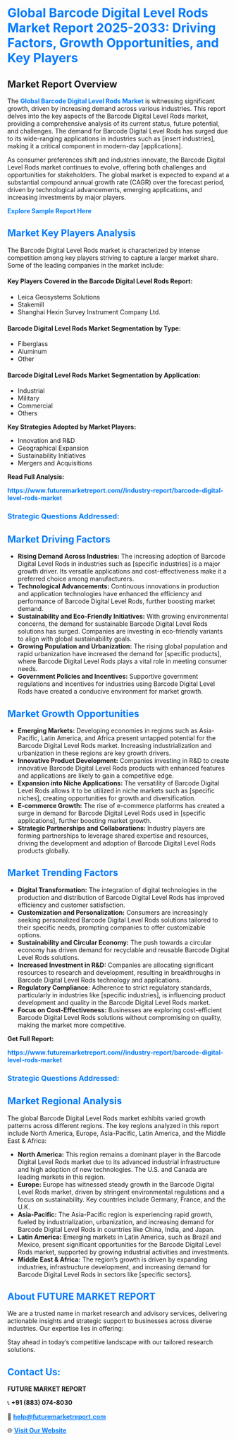 <h1 style="color: #007BFF;">Global Barcode Digital Level Rods Market Report 2025-2033: Driving Factors, Growth Opportunities, and Key Players</h1>

<section id="overview">
<h2>Market Report Overview</h2>
<p>The <a href="https://www.futuremarketreport.com//industry-report/barcode-digital-level-rods-market" style="color: #007BFF; text-decoration: none;"><strong>Global Barcode Digital Level Rods Market</strong></a> is witnessing significant growth, driven by increasing demand across various industries. This report delves into the key aspects of the Barcode Digital Level Rods market, providing a comprehensive analysis of its current status, future potential, and challenges. The demand for Barcode Digital Level Rods has surged due to its wide-ranging applications in industries such as [insert industries], making it a critical component in modern-day [applications].</p>
<p>As consumer preferences shift and industries innovate, the Barcode Digital Level Rods market continues to evolve, offering both challenges and opportunities for stakeholders. The global market is expected to expand at a substantial compound annual growth rate (CAGR) over the forecast period, driven by technological advancements, emerging applications, and increasing investments by major players.</p>
</section>

<section id="overview">
<p><a href="https://www.futuremarketreport.com//request-sample/reportId=86478" style="color: #007BFF; text-decoration: none;"><strong>Explore Sample Report Here</strong></a></p>
</section>

<section id="key-players">
<h2 style="color: #007BFF;">Market Key Players Analysis</h2>
<p>The Barcode Digital Level Rods market is characterized by intense competition among key players striving to capture a larger market share. Some of the leading companies in the market include:</p>
<h4>Key Players Covered in the Barcode Digital Level Rods Report:</h4>
<ul><li>Leica Geosystems Solutions</li><li>Stakemill</li><li>Shanghai Hexin Survey Instrument Company Ltd.</li></ul>
<h4>Barcode Digital Level Rods Market Segmentation by Type:</h4>
<ul><li>Fiberglass</li><li>Aluminum</li><li>Other</li></ul>

<h4>Barcode Digital Level Rods Market Segmentation by Application:</h4>
<ul><li>Industrial</li><li>Military</li><li>Commercial</li><li>Others</li></ul>
<p><strong>Key Strategies Adopted by Market Players:</strong></p>
<ul>
<li>Innovation and R&D</li>
<li>Geographical Expansion</li>
<li>Sustainability Initiatives</li>
<li>Mergers and Acquisitions</li>
</ul>
</section>

<section>
<p><strong>Read Full Analysis: </strong></p><a href="https://www.futuremarketreport.com//industry-report/barcode-digital-level-rods-market" style="color: #007BFF; text-decoration: none;"><strong>https://www.futuremarketreport.com//industry-report/barcode-digital-level-rods-market</strong></a>
<h3 style="color: #007BFF;">Strategic Questions Addressed:</h3>
</section>

<section id="driving-factors">
<h2 style="color: #007BFF;">Market Driving Factors</h2>
<ul>
<li><strong>Rising Demand Across Industries:</strong> The increasing adoption of Barcode Digital Level Rods in industries such as [specific industries] is a major growth driver. Its versatile applications and cost-effectiveness make it a preferred choice among manufacturers.</li>
<li><strong>Technological Advancements:</strong> Continuous innovations in production and application technologies have enhanced the efficiency and performance of Barcode Digital Level Rods, further boosting market demand.</li>
<li><strong>Sustainability and Eco-Friendly Initiatives:</strong> With growing environmental concerns, the demand for sustainable Barcode Digital Level Rods solutions has surged. Companies are investing in eco-friendly variants to align with global sustainability goals.</li>
<li><strong>Growing Population and Urbanization:</strong> The rising global population and rapid urbanization have increased the demand for [specific products], where Barcode Digital Level Rods plays a vital role in meeting consumer needs.</li>
<li><strong>Government Policies and Incentives:</strong> Supportive government regulations and incentives for industries using Barcode Digital Level Rods have created a conducive environment for market growth.</li>
</ul>
</section>

<section id="growth-opportunities">
<h2 style="color: #007BFF;">Market Growth Opportunities</h2>
<ul>
<li><strong>Emerging Markets:</strong> Developing economies in regions such as Asia-Pacific, Latin America, and Africa present untapped potential for the Barcode Digital Level Rods market. Increasing industrialization and urbanization in these regions are key growth drivers.</li>
<li><strong>Innovative Product Development:</strong> Companies investing in R&D to create innovative Barcode Digital Level Rods products with enhanced features and applications are likely to gain a competitive edge.</li>
<li><strong>Expansion into Niche Applications:</strong> The versatility of Barcode Digital Level Rods allows it to be utilized in niche markets such as [specific niches], creating opportunities for growth and diversification.</li>
<li><strong>E-commerce Growth:</strong> The rise of e-commerce platforms has created a surge in demand for Barcode Digital Level Rods used in [specific applications], further boosting market growth.</li>
<li><strong>Strategic Partnerships and Collaborations:</strong> Industry players are forming partnerships to leverage shared expertise and resources, driving the development and adoption of Barcode Digital Level Rods products globally.</li>
</ul>
</section>

<section id="trending-factors">
<h2 style="color: #007BFF;">Market Trending Factors</h2>
<ul>
<li><strong>Digital Transformation:</strong> The integration of digital technologies in the production and distribution of Barcode Digital Level Rods has improved efficiency and customer satisfaction.</li>
<li><strong>Customization and Personalization:</strong> Consumers are increasingly seeking personalized Barcode Digital Level Rods solutions tailored to their specific needs, prompting companies to offer customizable options.</li>
<li><strong>Sustainability and Circular Economy:</strong> The push towards a circular economy has driven demand for recyclable and reusable Barcode Digital Level Rods solutions.</li>
<li><strong>Increased Investment in R&D:</strong> Companies are allocating significant resources to research and development, resulting in breakthroughs in Barcode Digital Level Rods technology and applications.</li>
<li><strong>Regulatory Compliance:</strong> Adherence to strict regulatory standards, particularly in industries like [specific industries], is influencing product development and quality in the Barcode Digital Level Rods market.</li>
<li><strong>Focus on Cost-Effectiveness:</strong> Businesses are exploring cost-efficient Barcode Digital Level Rods solutions without compromising on quality, making the market more competitive.</li>
</ul>
</section>

<section>
<p><strong>Get Full Report: </strong></p><a href="https://www.futuremarketreport.com//industry-report/barcode-digital-level-rods-market" style="color: #007BFF; text-decoration: none;"><strong>https://www.futuremarketreport.com//industry-report/barcode-digital-level-rods-market</strong></a>
<h3 style="color: #007BFF;">Strategic Questions Addressed:</h3>
</section>


<section id="regional-analysis">
<h2 style="color: #007BFF;">Market Regional Analysis</h2>
<p>The global Barcode Digital Level Rods market exhibits varied growth patterns across different regions. The key regions analyzed in this report include North America, Europe, Asia-Pacific, Latin America, and the Middle East & Africa:</p>
<ul>
<li><strong>North America:</strong> This region remains a dominant player in the Barcode Digital Level Rods market due to its advanced industrial infrastructure and high adoption of new technologies. The U.S. and Canada are leading markets in this region.</li>
<li><strong>Europe:</strong> Europe has witnessed steady growth in the Barcode Digital Level Rods market, driven by stringent environmental regulations and a focus on sustainability. Key countries include Germany, France, and the U.K.</li>
<li><strong>Asia-Pacific:</strong> The Asia-Pacific region is experiencing rapid growth, fueled by industrialization, urbanization, and increasing demand for Barcode Digital Level Rods in countries like China, India, and Japan.</li>
<li><strong>Latin America:</strong> Emerging markets in Latin America, such as Brazil and Mexico, present significant opportunities for the Barcode Digital Level Rods market, supported by growing industrial activities and investments.</li>
<li><strong>Middle East & Africa:</strong> The region’s growth is driven by expanding industries, infrastructure development, and increasing demand for Barcode Digital Level Rods in sectors like [specific sectors].</li>
</ul>
</section>

<footer>
<h2 style="color: #007BFF;">About FUTURE MARKET REPORT</h2>
<p>We are a trusted name in market research and advisory services, delivering actionable insights and strategic support to businesses across diverse industries. Our expertise lies in offering:</p>

<p>Stay ahead in today’s competitive landscape with our tailored research solutions.</p>

<h2 style="color: #007BFF;">Contact Us:</h2>
<p><strong>FUTURE MARKET REPORT</strong></p>
<p>📞 <strong>+91 (883) 074-8030</strong></p>
<p>📧 <strong><a href="mailto:help@futuremarketreport.com" style="color: #007BFF;">help@futuremarketreport.com</a></strong></p>
<p>🌐 <strong><a href="https://www.futuremarketreport.com/" style="color: #007BFF;">Visit Our Website</a></strong></p>
</footer>